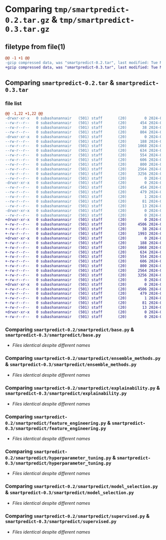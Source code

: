 # Comparing `tmp/smartpredict-0.2.tar.gz` & `tmp/smartpredict-0.3.tar.gz`

## filetype from file(1)

```diff
@@ -1 +1 @@
-gzip compressed data, was "smartpredict-0.2.tar", last modified: Tue May 21 08:59:49 2024, max compression
+gzip compressed data, was "smartpredict-0.3.tar", last modified: Tue May 21 09:05:17 2024, max compression
```

## Comparing `smartpredict-0.2.tar` & `smartpredict-0.3.tar`

### file list

```diff
@@ -1,22 +1,22 @@
-drwxr-xr-x   0 subashanannair   (501) staff       (20)        0 2024-05-21 08:59:49.476721 smartpredict-0.2/
--rw-r--r--   0 subashanannair   (501) staff       (20)      454 2024-05-21 08:59:49.476483 smartpredict-0.2/PKG-INFO
--rw-r--r--   0 subashanannair   (501) staff       (20)       38 2024-05-21 08:59:49.476770 smartpredict-0.2/setup.cfg
--rw-r--r--   0 subashanannair   (501) staff       (20)      804 2024-05-21 08:59:29.000000 smartpredict-0.2/setup.py
-drwxr-xr-x   0 subashanannair   (501) staff       (20)        0 2024-05-21 08:59:49.475142 smartpredict-0.2/smartpredict/
--rw-r--r--   0 subashanannair   (501) staff       (20)      188 2024-05-21 08:10:34.000000 smartpredict-0.2/smartpredict/__init__.py
--rw-r--r--   0 subashanannair   (501) staff       (20)     1068 2024-05-21 08:10:56.000000 smartpredict-0.2/smartpredict/base.py
--rw-r--r--   0 subashanannair   (501) staff       (20)      634 2024-05-21 08:15:33.000000 smartpredict-0.2/smartpredict/ensemble_methods.py
--rw-r--r--   0 subashanannair   (501) staff       (20)      554 2024-05-21 08:15:17.000000 smartpredict-0.2/smartpredict/explainability.py
--rw-r--r--   0 subashanannair   (501) staff       (20)      606 2024-05-21 08:15:06.000000 smartpredict-0.2/smartpredict/feature_engineering.py
--rw-r--r--   0 subashanannair   (501) staff       (20)      800 2024-05-21 08:14:00.000000 smartpredict-0.2/smartpredict/hyperparameter_tuning.py
--rw-r--r--   0 subashanannair   (501) staff       (20)     2564 2024-05-21 08:34:53.000000 smartpredict-0.2/smartpredict/model_selection.py
--rw-r--r--   0 subashanannair   (501) staff       (20)     3256 2024-05-21 08:12:55.000000 smartpredict-0.2/smartpredict/supervised.py
--rw-r--r--   0 subashanannair   (501) staff       (20)        0 2024-05-21 07:58:09.000000 smartpredict-0.2/smartpredict/utils.py
-drwxr-xr-x   0 subashanannair   (501) staff       (20)        0 2024-05-21 08:59:49.476225 smartpredict-0.2/smartpredict.egg-info/
--rw-r--r--   0 subashanannair   (501) staff       (20)      454 2024-05-21 08:59:49.000000 smartpredict-0.2/smartpredict.egg-info/PKG-INFO
--rw-r--r--   0 subashanannair   (501) staff       (20)      479 2024-05-21 08:59:49.000000 smartpredict-0.2/smartpredict.egg-info/SOURCES.txt
--rw-r--r--   0 subashanannair   (501) staff       (20)        1 2024-05-21 08:59:49.000000 smartpredict-0.2/smartpredict.egg-info/dependency_links.txt
--rw-r--r--   0 subashanannair   (501) staff       (20)       81 2024-05-21 08:59:49.000000 smartpredict-0.2/smartpredict.egg-info/requires.txt
--rw-r--r--   0 subashanannair   (501) staff       (20)       13 2024-05-21 08:59:49.000000 smartpredict-0.2/smartpredict.egg-info/top_level.txt
-drwxr-xr-x   0 subashanannair   (501) staff       (20)        0 2024-05-21 08:59:49.476070 smartpredict-0.2/tests/
--rw-r--r--   0 subashanannair   (501) staff       (20)        0 2024-05-21 07:59:33.000000 smartpredict-0.2/tests/test_smartpredict.py
+drwxr-xr-x   0 subashanannair   (501) staff       (20)        0 2024-05-21 09:05:17.532570 smartpredict-0.3/
+-rw-r--r--   0 subashanannair   (501) staff       (20)     4506 2024-05-21 09:05:17.532320 smartpredict-0.3/PKG-INFO
+-rw-r--r--   0 subashanannair   (501) staff       (20)       38 2024-05-21 09:05:17.532631 smartpredict-0.3/setup.cfg
+-rw-r--r--   0 subashanannair   (501) staff       (20)     1993 2024-05-21 09:05:10.000000 smartpredict-0.3/setup.py
+drwxr-xr-x   0 subashanannair   (501) staff       (20)        0 2024-05-21 09:05:17.530982 smartpredict-0.3/smartpredict/
+-rw-r--r--   0 subashanannair   (501) staff       (20)      188 2024-05-21 08:10:34.000000 smartpredict-0.3/smartpredict/__init__.py
+-rw-r--r--   0 subashanannair   (501) staff       (20)     1068 2024-05-21 08:10:56.000000 smartpredict-0.3/smartpredict/base.py
+-rw-r--r--   0 subashanannair   (501) staff       (20)      634 2024-05-21 08:15:33.000000 smartpredict-0.3/smartpredict/ensemble_methods.py
+-rw-r--r--   0 subashanannair   (501) staff       (20)      554 2024-05-21 08:15:17.000000 smartpredict-0.3/smartpredict/explainability.py
+-rw-r--r--   0 subashanannair   (501) staff       (20)      606 2024-05-21 08:15:06.000000 smartpredict-0.3/smartpredict/feature_engineering.py
+-rw-r--r--   0 subashanannair   (501) staff       (20)      800 2024-05-21 08:14:00.000000 smartpredict-0.3/smartpredict/hyperparameter_tuning.py
+-rw-r--r--   0 subashanannair   (501) staff       (20)     2564 2024-05-21 08:34:53.000000 smartpredict-0.3/smartpredict/model_selection.py
+-rw-r--r--   0 subashanannair   (501) staff       (20)     3256 2024-05-21 08:12:55.000000 smartpredict-0.3/smartpredict/supervised.py
+-rw-r--r--   0 subashanannair   (501) staff       (20)        0 2024-05-21 07:58:09.000000 smartpredict-0.3/smartpredict/utils.py
+drwxr-xr-x   0 subashanannair   (501) staff       (20)        0 2024-05-21 09:05:17.532009 smartpredict-0.3/smartpredict.egg-info/
+-rw-r--r--   0 subashanannair   (501) staff       (20)     4506 2024-05-21 09:05:17.000000 smartpredict-0.3/smartpredict.egg-info/PKG-INFO
+-rw-r--r--   0 subashanannair   (501) staff       (20)      479 2024-05-21 09:05:17.000000 smartpredict-0.3/smartpredict.egg-info/SOURCES.txt
+-rw-r--r--   0 subashanannair   (501) staff       (20)        1 2024-05-21 09:05:17.000000 smartpredict-0.3/smartpredict.egg-info/dependency_links.txt
+-rw-r--r--   0 subashanannair   (501) staff       (20)       81 2024-05-21 09:05:17.000000 smartpredict-0.3/smartpredict.egg-info/requires.txt
+-rw-r--r--   0 subashanannair   (501) staff       (20)       13 2024-05-21 09:05:17.000000 smartpredict-0.3/smartpredict.egg-info/top_level.txt
+drwxr-xr-x   0 subashanannair   (501) staff       (20)        0 2024-05-21 09:05:17.531837 smartpredict-0.3/tests/
+-rw-r--r--   0 subashanannair   (501) staff       (20)        0 2024-05-21 07:59:33.000000 smartpredict-0.3/tests/test_smartpredict.py
```

### Comparing `smartpredict-0.2/smartpredict/base.py` & `smartpredict-0.3/smartpredict/base.py`

 * *Files identical despite different names*

### Comparing `smartpredict-0.2/smartpredict/ensemble_methods.py` & `smartpredict-0.3/smartpredict/ensemble_methods.py`

 * *Files identical despite different names*

### Comparing `smartpredict-0.2/smartpredict/explainability.py` & `smartpredict-0.3/smartpredict/explainability.py`

 * *Files identical despite different names*

### Comparing `smartpredict-0.2/smartpredict/feature_engineering.py` & `smartpredict-0.3/smartpredict/feature_engineering.py`

 * *Files identical despite different names*

### Comparing `smartpredict-0.2/smartpredict/hyperparameter_tuning.py` & `smartpredict-0.3/smartpredict/hyperparameter_tuning.py`

 * *Files identical despite different names*

### Comparing `smartpredict-0.2/smartpredict/model_selection.py` & `smartpredict-0.3/smartpredict/model_selection.py`

 * *Files identical despite different names*

### Comparing `smartpredict-0.2/smartpredict/supervised.py` & `smartpredict-0.3/smartpredict/supervised.py`

 * *Files identical despite different names*

